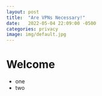 ```yaml
---
layout: post
title:  "Are VPNs Necessary!"
date:   2022-05-04 22:09:00 -0500
categories: privacy
image: img/default.jpg
---
```


# Welcome
- one
- two

